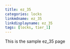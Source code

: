 ```yaml
---
title: ez_35
categories: locks
linkmdname: ez_35
linkdisplayname: ez_35
tags: [locks, tier_1]
---
```


This is the sample ez_35 page